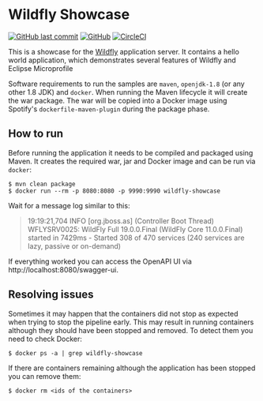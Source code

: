 # Wildfly Showcase

[![GitHub last commit](https://img.shields.io/github/last-commit/stephan-mueller/wildfly-showcase)](https://github.com/stephan-mueller/wildfly-showcase/commits) 
[![GitHub](https://img.shields.io/github/license/stephan-mueller/wildfly-showcase)](https://github.com/stephan-mueller/wildfly-showcase/blob/master/LICENSE)
[![CircleCI](https://circleci.com/gh/stephan-mueller/wildfly-showcase.svg?style=shield)](https://app.circleci.com/pipelines/github/stephan-mueller/wildlfy-showcase)

This is a showcase for the [Wildfly](https://wildfly.org) application server. It contains a hello world application, which demonstrates several features of Wildfly and Eclipse Microprofile

Software requirements to run the samples are `maven`, `openjdk-1.8` (or any other 1.8 JDK) and `docker`. When running the Maven lifecycle it will create the war package. The war will be copied into a Docker image using Spotify's `dockerfile-maven-plugin` during the package phase. 

## How to run

Before running the application it needs to be compiled and packaged using Maven. It creates the required war,
jar and Docker image and can be run via `docker`:

```shell script
$ mvn clean package
$ docker run --rm -p 8080:8080 -p 9990:9990 wildfly-showcase
```

Wait for a message log similar to this:

> 19:19:21,704 INFO  [org.jboss.as] (Controller Boot Thread) WFLYSRV0025: WildFly Full 19.0.0.Final (WildFly Core 11.0.0.Final) started in 7429ms - Started 308 of 470 services (240 services are lazy, passive or on-demand)

If everything worked you can access the OpenAPI UI via http://localhost:8080/swagger-ui.

## Resolving issues

Sometimes it may happen that the containers did not stop as expected when trying to stop the pipeline early. This may
result in running containers although they should have been stopped and removed. To detect them you need to check
Docker:

```shell script
$ docker ps -a | grep wildfly-showcase
```

If there are containers remaining although the application has been stopped you can remove them:

````shell script
$ docker rm <ids of the containers>
````